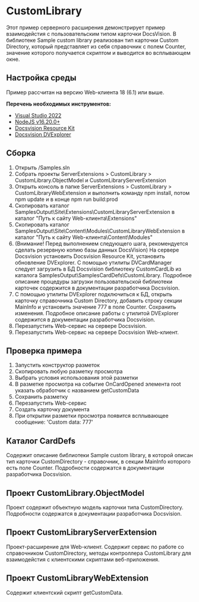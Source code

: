 ﻿# CustomLibrary

Этот пример серверного расширения демонстрирует пример взаимодейстия с пользовательским типом карточки DocsVision.
В библиотеке Sample custom library реализован тип карточки Custom Directory, который представляет из себя справочник
с полем Counter, значение которого получается скриптом и выводится во всплывающем окне.

## Настройка среды

Пример рассчитан на версию Web-клиента 18 (6.1) или выше.

**Перечень необходимых инструментов:** 
* [Visual Studio 2022](https://www.visualstudio.com)
* [NodeJS v16.20.0+](https://nodejs.org/en/)
* [Docsvision Resource Kit](https://docsvision.itsm365.com/sd/operator/#uuid:KB$2437101)
* [Docsvision DVExplorer](https://docsvision.itsm365.com/sd/operator/#uuid:KB$2437101)

## Сборка

1. Открыть /Samples.sln
2. Собрать проекты ServerExtensions > CustomLibrary > CustomLibrary.ObjectModel и CustomLibraryServerExtension
3. Открыть консоль в папке ServerExtensions > CustomLibrary > CustomLibraryWebExtension и выполнить команду npm install, потом  npm update и в конце npm run build:prod
4. Скопировать каталог SamplesOutput\Site\Extensions\CustomLibraryServerExtension в каталог "Путь к сайту Web-клиента\Extensions"
5. Скопировать каталог SamplesOutput\Site\Content\Modules\CustomLibraryWebExtension в каталог "Путь к сайту Web-клиента\Content\Modules"
6. (Внимание! Перед выполнением следующего шага, рекомендуется сделать резервную копию базы данных DocsVision)
На сервере Docsvision установить Docsvision Resource Kit, установить обновление DVExplorer. С помощью утилиты DVCardManager следует загрузить 
в БД Docsvision библиотеку CustomCardLib из каталога SamplesOutput\SamplesCardDefs\CustomLibrary. Подробное описание процедуры загрузки пользовательской 
библиотеки карточек содержится в документации разработчика Docsvision. 
7. С помощью утилиты DVExplorer подключиться к БД, открыть карточку справочника Custom Directory, добавить строку секции MainInfo 
и установить значение 777 в поле Counter. Сохранить изменения. Подробное описание работы с утилитой DVExplorer содержится в документации 
разработчика Docsvision. 
8. Перезапустить Web-сервис на сервере Docsvision.
9. Перезапустить Web-сервис на сервере Docsvision Web-клиент.

## Проверка примера

1. Запустить конструктор разметок
2. Скопировать любую разметку просмотра
3. Выбрать условия использования этой разметки
4. В разметке просмотра на событие OnCardOpened элемента root указать обработчик с названием getCustomData 
5. Сохранить разметку
6. Перезапустить Web-сервис
7. Создать карточку документа
8. При открытии разметки просмотра появится всплывающее сообщение: 'Custom data: 777'

## Каталог CardDefs

Содержит описание библиотеки Sample custom library, в которой описан тип карточки CustomDirectory - справочник, в 
секции MainInfo которого есть поле Counter. Подробности содержатся в документации разработчика Docsvision.

## Проект CustomLibrary.ObjectModel

Проект содержит объектную модель карточки типа CustomDirectory. Подробности содержатся в документации разработчика Docsvision.

## Проект CustomLibraryServerExtension

Проект-расширение для Web-клиент. Содержит сервис по работе со справочником CustomDirectory, методы контроллера CustomLibrary 
для взаимодейстия с клиентскими скриптами веб-приложения.

## Проект CustomLibraryWebExtension

Содержит клиентский скрипт getCustomData.
